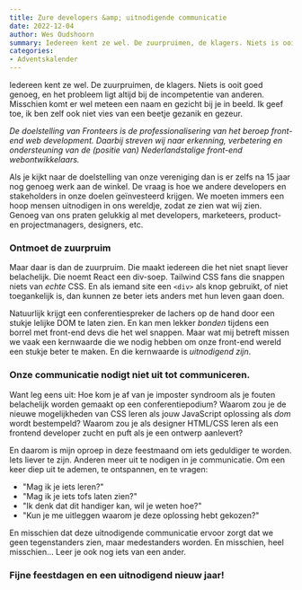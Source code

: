 ```yaml
---
title: Zure developers &amp; uitnodigende communicatie
date: 2022-12-04
author: Wes Oudshoorn
summary: Iedereen kent ze wel. De zuurpruimen, de klagers. Niets is ooit goed genoeg, en het probleem ligt altijd bij de incompetentie van anderen. Misschien komt er wel meteen een naam en gezicht bij je in beeld. Ik geef toe, ik ben zelf ook niet vies van een beetje gezanik en gezeur.
categories:
- Adventskalender
---
```

Iedereen kent ze wel. De zuurpruimen, de klagers. Niets is ooit goed genoeg, en het probleem ligt altijd bij de incompetentie van anderen. Misschien komt er wel meteen een naam en gezicht bij je in beeld. Ik geef toe, ik ben zelf ook niet vies van een beetje gezanik en gezeur.

*De doelstelling van Fronteers is de professionalisering van het beroep front-end web development. Daarbij streven 
wij naar erkenning, verbetering en ondersteuning van de (positie van) Nederlandstalige front-end webontwikkelaars.*

Als je kijkt naar de doelstelling van onze vereniging dan is er zelfs na 15 jaar nog genoeg werk aan de winkel. De vraag is hoe we andere developers en stakeholders in onze doelen geïnvesteerd krijgen. We moeten immers een hoop mensen uitnodigen in ons wereldje, zodat ze zien wat wij zien. Genoeg van ons praten gelukkig al met developers, marketeers, product- en projectmanagers, designers, etc.

### Ontmoet de zuurpruim

Maar daar is dan de zuurpruim. Die maakt iedereen die het niet snapt liever belachelijk. Die noemt React een div-soep. Tailwind CSS fans die snappen niets van *echte* CSS. En als iemand site een `<div>` als knop gebruikt, of niet toegankelijk is, dan kunnen ze beter iets anders met hun leven gaan doen.

Natuurlijk krijgt een conferentiespreker de lachers op de hand door een stukje lelijke DOM te laten zien. En kan men lekker *bonden* tijdens een borrel met front-end devs die het wel snappen. Maar wat mij betreft missen we vaak een kernwaarde die we nodig hebben om onze front-end wereld een stukje beter te maken. En die kernwaarde is *uitnodigend zijn*.

### Onze communicatie nodigt niet uit tot communiceren.

Want leg eens uit: Hoe kom je af van je imposter syndroom als je fouten belachelijk worden gemaakt op een conferentiepodium? Waarom zou je de nieuwe mogelijkheden van CSS leren als jouw JavaScript oplossing als *dom* wordt bestempeld? Waarom zou je als designer HTML/CSS leren als een frontend developer zucht en puft als je een ontwerp aanlevert?

En daarom is mijn oproep in deze feestmaand om iets geduldiger te worden. Iets liever te zijn. Anderen meer uit te nodigen in je communicatie. Om een keer diep uit te ademen, te ontspannen, en te vragen:

* "Mag ik je iets leren?"
* "Mag ik je iets tofs laten zien?"
* "Ik denk dat dit handiger kan, wil je weten hoe?"
* "Kun je me uitleggen waarom je deze oplossing hebt gekozen?"

En misschien dat deze uitnodigende communicatie ervoor zorgt dat we geen tegenstanders zien, maar medestanders worden. En misschien, heel misschien... Leer je ook nog iets van een ander.

### Fijne feestdagen en een uitnodigend nieuw jaar!
